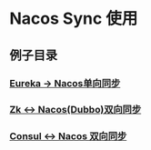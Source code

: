 # Nacos Sync 使用


## 例子目录
### [Eureka -> Nacos单向同步](https://github.com/paderlol/nacos-sync-example/tree/master/cloud-eureka)
### [Zk <-> Nacos(Dubbo)双向同步](https://github.com/paderlol/nacos-sync-example/tree/master/dubbo-zookeeper)
### [Consul <-> Nacos 双向同步](https://github.com/paderlol/nacos-sync-example/tree/master/cloud-consul)



